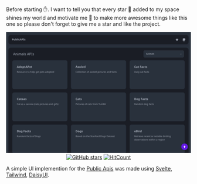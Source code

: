 Before starting ✋. I want to tell you that every star 🌟 added to my space shines my world and motivate me 💪 to make more awesome things like this one so please don't forget to give me a star and like the project.

<div align="center" style="margin-top:10px">

[![](public/screen.webp)](https://andronasef.github.io/publicapis)
[![GitHub stars](https://img.shields.io/github/stars/andronasef/publicapis.svg?style=flat&label=Star&maxAge=3600&logo=github&color=success)](https://github.com/andronasef/publicapis/)
[![HitCount](https://hits.dwyl.com/andronasef/publicapis.svg?style=flat)](https://hits.dwyl.com/andronasef/publicapis)

</div>

A simple UI implemention for the [Public Apis](https://github.com/public-apis/public-apis)
was made using [Svelte](https://svelte.dev/), [Tailwind](https://tailwindcss.com/), [DaisyUI](https://daisyui.com/).

